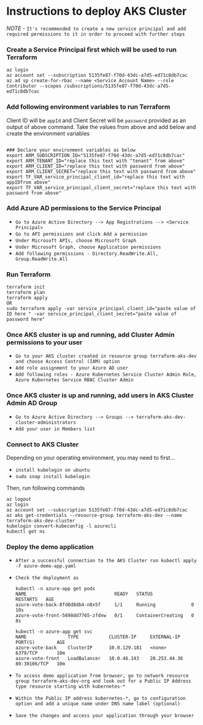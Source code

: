 # Instructions to deploy AKS Cluster

*NOTE* - `It's recommended to create a new service principal and add required permissions to it in order to proceed with further steps`

### Create a Service Principal first which will be used to run Terraform

```
az login
az account set --subscription 5135fe87-f70d-43dc-a7d5-ed71c8db7cac
az ad sp create-for-rbac --name <Service Account Name> --role Contributor --scopes /subscriptions/5135fe87-f70d-43dc-a7d5-ed71c8db7cac
```

### Add following environment variables to run Terraform

Client ID will be `appId` and Client Secret will be `password` provided as an output of above command. Take the values from above and add below and create the environment variables  

```

### Declare your environment variables as below
export ARM_SUBSCRIPTION_ID="5135fe87-f70d-43dc-a7d5-ed71c8db7cac"
export ARM_TENANT_ID="replace this text with "tenant" from above"
export ARM_CLIENT_ID="replace this text with password from above"
export ARM_CLIENT_SECRET="replace this text with password from above"
export TF_VAR_service_principal_client_id="replace this text with appIDfrom above"
export TF_VAR_service_principal_client_secret="replace this text with password from above"

```

### Add Azure AD permissions to the Service Principal 

- `Go to Azure Active Directory --> App Registrations --> <Service Principal>`
- `Go to API permissions and click Add a permission`
- `Under Microsoft APIs, choose Microsoft Graph`
- `Under Microsoft Graph, choose Application permissions`
- `Add following permissions - Directory.ReadWrite.All, Group.ReadWrite.All` 

### Run Terraform 

```
terraform init
terraform plan
terraform apply
OR
sudo terraform apply -var service_principal_client_id="paste value of ID here " -var service_principal_client_secret="paste value of password here"

```

### Once AKS cluster is up and running, add Cluster Admin permissions to your user

- `Go to your AKS cluster created in resource group terraform-aks-dev and choose Access Control (IAM) option`
- `Add role assignment to your Azure AD user`
- `Add following roles - Azure Kubernetes Service Cluster Admin Role, Azure Kubernetes Service RBAC Cluster Admin`

### Once AKS cluster is up and running, add users in AKS Cluster Admin AD Group

- `Go to Azure Active Directory --> Groups --> terraform-aks-dev-cluster-administrators`
- `Add your user in Members list`

### Connect to AKS Cluster

Depending on your operating environment, you may need to first...
- `install kubelogin on ubuntu`
- `sudo snap install kubelogin`

Then, run following commands

```
az logout
az login
az account set --subscription 5135fe87-f70d-43dc-a7d5-ed71c8db7cac
az aks get-credentials --resource-group terraform-aks-dev --name terraform-aks-dev-cluster
kubelogin convert-kubeconfig -l azurecli
kubectl get ns
```

### Deploy the demo application

- `After a successful connection to the AKS Cluster run kubectl apply -f azure-demo-app.yaml`
- `Check the deployment as`
    ```
    kubectl -n azure-app get pods
    NAME                                READY   STATUS              RESTARTS   AGE
    azure-vote-back-8fd8d8db4-n8x5f     1/1     Running             0          10s
    azure-vote-front-5698dd7765-zfdnw   0/1     ContainerCreating   0          8s
    ```

    ```
    kubectl -n azure-app get svc
    NAME               TYPE           CLUSTER-IP     EXTERNAL-IP    PORT(S)        AGE
    azure-vote-back    ClusterIP      10.0.129.181   <none>         6379/TCP       10m
    azure-vote-front   LoadBalancer   10.0.46.143    20.253.44.36   80:30106/TCP   10m
    ```
- `To access demo application from browser, go to network resource group terraform-aks-dev-nrg and look out for a Public IP Address type resource starting with kubernetes-*`
- `Within the Public IP address kubernetes-*, go to configuration option and add a unique name under DNS name label (optional)`
- `Save the changes and access your application through your browser`

